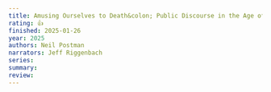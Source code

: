 ```yaml
---
title: Amusing Ourselves to Death&colon; Public Discourse in the Age of Show Business
rating: 👍
finished: 2025-01-26
year: 2025
authors: Neil Postman
narrators: Jeff Riggenbach
series:
summary:
review:
---
```

